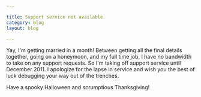 ```yaml
---

title: Support service not available
category: blog
layout: blog

---
```


Yay, I'm getting married in a month! Between getting all the final details together, going on a honeymoon, and my full time job, I have no bandwidth to take on any support requests. So I'm taking off support service until December 2011. I apologize for the lapse in service and wish you the best of luck debugging your way out of the trenches.

Have a spooky Halloween and scrumptious Thanksgiving!
